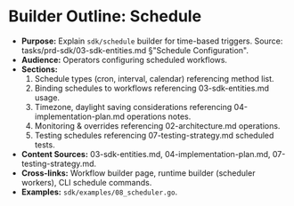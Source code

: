 # Builder Outline: Schedule
- **Purpose:** Explain `sdk/schedule` builder for time-based triggers. Source: tasks/prd-sdk/03-sdk-entities.md §"Schedule Configuration".
- **Audience:** Operators configuring scheduled workflows.
- **Sections:**
  1. Schedule types (cron, interval, calendar) referencing method list.
  2. Binding schedules to workflows referencing 03-sdk-entities.md usage.
  3. Timezone, daylight saving considerations referencing 04-implementation-plan.md operations notes.
  4. Monitoring & overrides referencing 02-architecture.md operations.
  5. Testing schedules referencing 07-testing-strategy.md scheduled tests.
- **Content Sources:** 03-sdk-entities.md, 04-implementation-plan.md, 07-testing-strategy.md.
- **Cross-links:** Workflow builder page, runtime builder (scheduler workers), CLI schedule commands.
- **Examples:** `sdk/examples/08_scheduler.go`.
